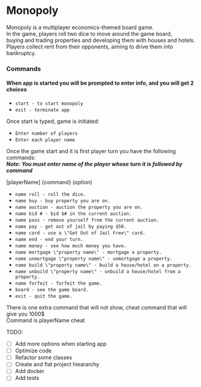 # Monopoly
Monopoly is a multiplayer economics-themed board game. <br /> 
In the game, players roll two dice to move around the game board, <br />
buying and trading properties and developing them with houses and hotels. <br />
Players collect rent from their opponents, aiming to drive them into bankruptcy.
### Commands
#### When app is started you will be prompted to enter info, and you will get 2 choices

- ``start - to start monopoly``
- ``exit - terminate app``

Once start is typed, game is initiated:
- ``Enter number of players``
- ``Enter each player name``

Once the game start and it is first player turn you have the following commands: <br />
***Note: You must enter name of the player whose turn it is followed by command***

[playerName] {command} (option)
- ``name roll - roll the dice.`` 
- ``name buy - buy property you are on.``
- ``name auction - auction the property you are on.``
- ``name bid # - bid $# in the current auction.``
- ``name pass - remove yourself from the current auction.``
- ``name pay - get out of jail by paying $50.``
- ``name card - use a \"Get Out of Jail Free\" card.``
- ``name end - end your turn.``
- ``name money - see how much money you have.``
- ``name mortgage \"property name\" - mortgage a property.``
- ``name unmortgage \"property name\" - unmortgage a property.``
- ``name build \"property name\" - build a house/hotel on a property.``
- ``name unbuild \"property name\" - unbuild a house/hotel from a property.``
- ``name forfeit - forfeit the game.``
- ``board - see the game board.``
- ``exit - quit the game.``


There is one extra command that will not show, cheat command that will give you 1000$ <br />
Command is playerName cheat

TODO: 
- [ ] Add more options when starting app
- [ ] Optimize code
- [ ] Refactor some classes
- [ ] Create and flat project hieararchy
- [ ] Add docker
- [ ] Add tests
